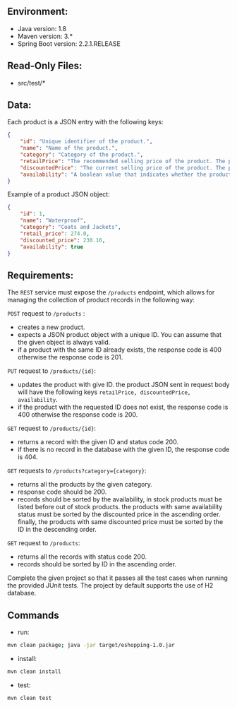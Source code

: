 ## Environment:
- Java version: 1.8
- Maven version: 3.*
- Spring Boot version: 2.2.1.RELEASE

## Read-Only Files:
- src/test/*

## Data:
Each product is a JSON entry with the following keys:
```json
{
    "id": "Unique identifier of the product.",
    "name": "Name of the product.",
    "category": "Category of the product.",
    "retailPrice": "The recommended selling price of the product. The price is given up to two places of decimal.",
    "discountedPrice": "The current selling price of the product. The price is given up to two places of decimal.",
    "availability": "A boolean value that indicates whether the product is in stock (true) or out of stock (false)."
}
```
Example of a product JSON object:
```json
{
    "id": 1,
    "name": "Waterproof",
    "category": "Coats and Jackets",
    "retail_price": 274.0,
    "discounted_price": 230.16,
    "availability": true
}
```

## Requirements:
The `REST` service must expose the `/products` endpoint, which allows for managing the collection of product records in the following way:

`POST` request to `/products` :
* creates a new product.
* expects a JSON product object with a unique ID. You can assume that the given object is always valid.
* if a product with the same ID already exists, the response code is 400 otherwise the response code is 201.

`PUT` request to `/products/{id}`:
* updates the product with give ID. the product JSON sent in request body will have the following keys `retailPrice, discountedPrice, availability`.
* if the product with the requested ID does not exist, the response code is 400 otherwise the response code is 200.

`GET` request to `/products/{id}`:
* returns a record with the given ID and status code 200.
* if there is no record in the database with the given ID, the response code is 404.

`GET` requests to `/products?category={category}`:
* returns all the products by the given category. 
* response code should be 200. 
* records should be sorted by the availability, in stock products must be listed before out of stock products. the products with same availability status must be sorted by the discounted price in the ascending order. finally, the products with same discounted price must be sorted by the ID in the descending order.

`GET` request to `/products`:
* returns all the records with status code 200.
* records should be sorted by ID in the ascending order.


Complete the given project so that it passes all the test cases when running the provided JUnit tests. The project by default supports the use of H2 database.

## Commands
- run: 
```bash
mvn clean package; java -jar target/eshopping-1.0.jar
```
- install: 
```bash
mvn clean install
```
- test: 
```bash
mvn clean test
```
